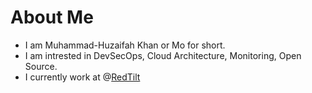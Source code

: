 # About Me

* I am Muhammad-Huzaifah Khan or Mo for short.
* I am intrested in DevSecOps, Cloud Architecture, Monitoring, Open Source.
* I currently work at @[RedTilt](https://github.com/RedTilt-Solutions-Ltd)
